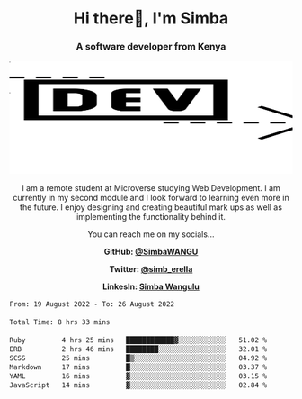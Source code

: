 
<h1 align="center"> Hi there👋, I'm Simba</h1>
<h3 align="center">A software developer from Kenya</h3>

<img src="/arrow-svgrepo-com.svg" margin="auto" width="100%" height="200px">


<p align="center">I am a remote student at Microverse studying Web Development. I am currently in my second module and I look forward to learning even more in the future. I enjoy designing and creating beautiful mark ups as well as implementing the functionality behind it.</p>

<p align="center">You can reach me on my socials... </p>

<div align="center">

__<p>  GitHub: [@SimbaWANGU](https://github.com/SimbaWANGU)__  </p>
__<p> Twitter: [@simb_erella](https://twitter.com/simb_erella)__ </p>
__<p> LinkesIn: [Simba Wangulu](https://www.linkedin.com/in/simba-wangulu/)__ </p>

</div>

<!--START_SECTION:waka-->

```text
From: 19 August 2022 - To: 26 August 2022

Total Time: 8 hrs 33 mins

Ruby         4 hrs 25 mins   ████████████▓░░░░░░░░░░░░   51.02 %
ERB          2 hrs 46 mins   ████████░░░░░░░░░░░░░░░░░   32.01 %
SCSS         25 mins         █▒░░░░░░░░░░░░░░░░░░░░░░░   04.92 %
Markdown     17 mins         █░░░░░░░░░░░░░░░░░░░░░░░░   03.37 %
YAML         16 mins         ▓░░░░░░░░░░░░░░░░░░░░░░░░   03.15 %
JavaScript   14 mins         ▓░░░░░░░░░░░░░░░░░░░░░░░░   02.84 %
```

<!--END_SECTION:waka-->
